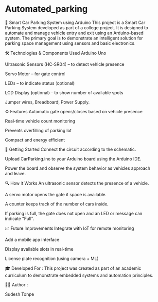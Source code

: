 # Automated_parking
🚗 Smart Car Parking System using Arduino
This project is a Smart Car Parking System developed as part of a college project. It is designed to automate and manage vehicle entry and exit using an Arduino-based system. The primary goal is to demonstrate an intelligent solution for parking space management using sensors and basic electronics.


🛠️ Technologies & Components Used
Arduino Uno

Ultrasonic Sensors (HC-SR04) – to detect vehicle presence

Servo Motor – for gate control

LEDs – to indicate status (optional)

LCD Display (optional) – to show number of available spots

Jumper wires, Breadboard, Power Supply.


⚙️ Features
Automatic gate opens/closes based on vehicle presence

Real-time vehicle count monitoring

Prevents overfilling of parking lot

Compact and energy efficient



🚀 Getting Started
Connect the circuit according to the schematic.

Upload CarParking.ino to your Arduino board using the Arduino IDE.

Power the board and observe the system behavior as vehicles approach and leave.

🔍 How It Works
An ultrasonic sensor detects the presence of a vehicle.

A servo motor opens the gate if space is available.

A counter keeps track of the number of cars inside.

If parking is full, the gate does not open and an LED or message can indicate "Full".



📈 Future Improvements
Integrate with IoT for remote monitoring

Add a mobile app interface

Display available slots in real-time

License plate recognition (using camera + ML)



🎓 Developed For :
This project was created as part of an academic curriculum to demonstrate embedded systems and automation principles.

🧑‍💻 Author :

Sudesh Tonpe
